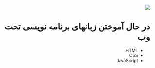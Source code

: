 <html lang="fa" dir="rtl"/>
<img src="https://github.com/Mahmoud-Sj/Mahmoud-Sj/assets/165766357/5d87d4bb-c06c-4c1b-9575-a36e30dcac59"/>
  
# در حال آموختن زبانهای برنامه نویسی تحت وب
- HTML
- CSS
- JavaScript
